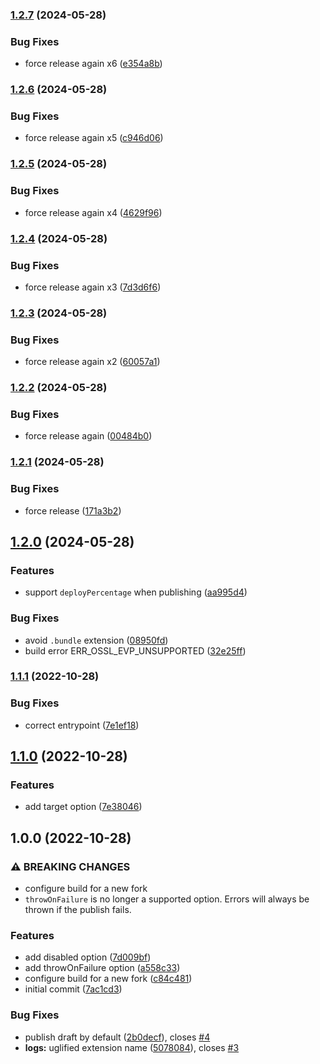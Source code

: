 ### [1.2.7](https://github.com/mixmaxhq/publish-extension-webpack-plugin/compare/v1.2.6...v1.2.7) (2024-05-28)


### Bug Fixes

* force release again x6 ([e354a8b](https://github.com/mixmaxhq/publish-extension-webpack-plugin/commit/e354a8b7e17f2892622d824b1b76d358925b7753))

### [1.2.6](https://github.com/mixmaxhq/publish-extension-webpack-plugin/compare/v1.2.5...v1.2.6) (2024-05-28)


### Bug Fixes

* force release again x5 ([c946d06](https://github.com/mixmaxhq/publish-extension-webpack-plugin/commit/c946d06b95554b68219becc58e67fa506865f0a3))

### [1.2.5](https://github.com/mixmaxhq/publish-extension-webpack-plugin/compare/v1.2.4...v1.2.5) (2024-05-28)


### Bug Fixes

* force release again x4 ([4629f96](https://github.com/mixmaxhq/publish-extension-webpack-plugin/commit/4629f964cd7293cc9c3fa3f20e44e157608dd585))

### [1.2.4](https://github.com/mixmaxhq/publish-extension-webpack-plugin/compare/v1.2.3...v1.2.4) (2024-05-28)


### Bug Fixes

* force release again x3 ([7d3d6f6](https://github.com/mixmaxhq/publish-extension-webpack-plugin/commit/7d3d6f666ba4a8fb28808b2218d81dbd77df85a3))

### [1.2.3](https://github.com/mixmaxhq/publish-extension-webpack-plugin/compare/v1.2.2...v1.2.3) (2024-05-28)


### Bug Fixes

* force release again x2 ([60057a1](https://github.com/mixmaxhq/publish-extension-webpack-plugin/commit/60057a166c581146a9ed91e25faae2a96c390a98))

### [1.2.2](https://github.com/mixmaxhq/publish-extension-webpack-plugin/compare/v1.2.1...v1.2.2) (2024-05-28)


### Bug Fixes

* force release again ([00484b0](https://github.com/mixmaxhq/publish-extension-webpack-plugin/commit/00484b0ba97f517c5d596144956cbc4066e1108c))

### [1.2.1](https://github.com/mixmaxhq/publish-extension-webpack-plugin/compare/v1.2.0...v1.2.1) (2024-05-28)


### Bug Fixes

* force release ([171a3b2](https://github.com/mixmaxhq/publish-extension-webpack-plugin/commit/171a3b28c7388d0fdcd9e4f3068948c5dce90f24))

## [1.2.0](https://github.com/mixmaxhq/publish-extension-webpack-plugin/compare/v1.1.1...v1.2.0) (2024-05-28)


### Features

* support `deployPercentage` when publishing ([aa995d4](https://github.com/mixmaxhq/publish-extension-webpack-plugin/commit/aa995d423af944176ef88f25f1bb60fb4bc35921))


### Bug Fixes

* avoid `.bundle` extension ([08950fd](https://github.com/mixmaxhq/publish-extension-webpack-plugin/commit/08950fd6f26e88f1ba1565a5395d0dacd8153381))
* build error ERR_OSSL_EVP_UNSUPPORTED ([32e25ff](https://github.com/mixmaxhq/publish-extension-webpack-plugin/commit/32e25ffc15b319149fb9760a4ea46715d3102968))

### [1.1.1](https://github.com/mixmaxhq/publish-extension-webpack-plugin/compare/v1.1.0...v1.1.1) (2022-10-28)


### Bug Fixes

* correct entrypoint ([7e1ef18](https://github.com/mixmaxhq/publish-extension-webpack-plugin/commit/7e1ef183cdae03e0ff9e1f670a269fd43e557c4d))

## [1.1.0](https://github.com/mixmaxhq/publish-extension-webpack-plugin/compare/v1.0.0...v1.1.0) (2022-10-28)


### Features

* add target option ([7e38046](https://github.com/mixmaxhq/publish-extension-webpack-plugin/commit/7e38046a3cab8fc3ba3fcd5b3bdcfbba9d2b3b21))

## 1.0.0 (2022-10-28)


### ⚠ BREAKING CHANGES

* configure build for a new fork
* `throwOnFailure` is no longer a supported option. Errors will always be thrown if the publish fails.

### Features

* add disabled option ([7d009bf](https://github.com/mixmaxhq/publish-extension-webpack-plugin/commit/7d009bf3e6038afb0c3bf13075c2a2dc17b2071d))
* add throwOnFailure option ([a558c33](https://github.com/mixmaxhq/publish-extension-webpack-plugin/commit/a558c330eb64db176e4718e49c58500d0a1cd401))
* configure build for a new fork ([c84c481](https://github.com/mixmaxhq/publish-extension-webpack-plugin/commit/c84c481daba5a08f022ff43052d1b97a2a0e1fb7))
* initial commit ([7ac1cd3](https://github.com/mixmaxhq/publish-extension-webpack-plugin/commit/7ac1cd32dae2661cf558fe993baacc4dc3477355))


### Bug Fixes

* publish draft by default ([2b0decf](https://github.com/mixmaxhq/publish-extension-webpack-plugin/commit/2b0decfcda1616c264841098b75dcaf49a7689c2)), closes [#4](https://github.com/mixmaxhq/publish-extension-webpack-plugin/issues/4)
* **logs:** uglified extension name ([5078084](https://github.com/mixmaxhq/publish-extension-webpack-plugin/commit/50780849718964787fdda75ec4859a2861df4820)), closes [#3](https://github.com/mixmaxhq/publish-extension-webpack-plugin/issues/3)
